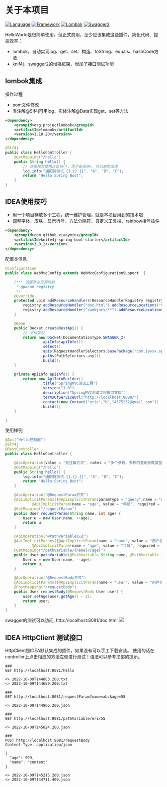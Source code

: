 # 关于本项目
[![Language](https://img.shields.io/badge/Language-Java_8_121-007396?color=orange&logo=java)](https://github.com/4575252/SpringBootBook)
[![Framework](https://img.shields.io/badge/Framework-Spring_Boot_2.7.4-6DB33F?logo=spring)](https://github.com/4575252/SpringBootBook)
[![Lombok](https://img.shields.io/badge/Lombok-Spring_Boot_1.18.20-pink?logo=lombok)](https://github.com/4575252/SpringBootBook)
[![Swagger2](https://img.shields.io/badge/Swagger2-Knife4j_3.0.2-blue?logo=swagger)](https://github.com/4575252/SpringBootBook)

HelloWorld是很简单使用，但正式商用，至少应该集成这些插件，简化代码、提高效率：
- lombok，自动实现log、get、set、构造、toString、equals、hashCode方法
- knif4j，swagger2的增强框架，增加了接口测试功能

## lombok集成
操作过程
- pom文件修改
- 类注解@Slf4j可用log，实体注解@Data实现get、set等方法

```xml
<dependency>
    <groupId>org.projectlombok</groupId>
    <artifactId>lombok</artifactId>
    <version>1.18.20</version>
</dependency>
```

```java
@Slf4j
public class HelloController {
    @GetMapping("/hello")
    public String hello() {
        // 这里推荐使用占位符{}，而不是采用+，可以避免出错
        log.info("通配符测试.{}.{}.{}", "A", "B", "C");
        return "Hello Spring Boot";
    }
}

```


## IDEA使用技巧
- 用一个项目存放多个工程，统一维护管理，就是本项目用到的技术啦
- 调整字体、皮肤、显示行号、方法分隔符、自定义工具栏、rainbow括号插件

```xml
<dependency>
    <groupId>com.github.xiaoymin</groupId>
    <artifactId>knife4j-spring-boot-starter</artifactId>
    <version>3.0.2</version>
</dependency>
```

配置类信息
```java
@Configuration
public class WebMvcConfig extends WebMvcConfigurationSupport  {

    /*** 设置静态资源映射
     * @param registry
     */
    @Override
    protected void addResourceHandlers(ResourceHandlerRegistry registry) {
        registry.addResourceHandler("doc.html").addResourceLocations("classpath:/META-INF/resources/");
        registry.addResourceHandler("/webjars/**").addResourceLocations("classpath:/META-INF/resources/webjars/");
    }

    @Bean
    public Docket createRestApi() {
        // 文档类型
        return new Docket(DocumentationType.SWAGGER_2)
                .apiInfo(apiInfo())
                .select()
                .apis(RequestHandlerSelectors.basePackage("com.iyyxx.springmvc.controller"))
                .paths(PathSelectors.any())
                .build();
    }

    private ApiInfo apiInfo() {
        return new ApiInfoBuilder()
                .title("SpringMVC测试工程")
                .version("1.0")
                .description("SpringMVC测试工程接口文档")
                .termsOfServiceUrl("http://localhost:8080/")
                .contact(new Contact("eric","b","4575252@gmail.com"))
                .build();
    }

}
```

使用样例
```java
@Api("Hello控制器")
@Slf4j
@RestController
public class HelloController {

    @ApiOperation(value = "无注解方式", notes = "多个参数，多种的查询参数类型")
    @GetMapping("/hello")
    public String hello() {
        log.info("通配符测试.{}.{}.{}", "A", "B", "C");
        return "Hello Spring Boot";
    }

    @ApiOperation("@RequestParam方式")
    @ApiImplicitParams({@ApiImplicitParam(paramType = "query",name = "name", value = "用户名称", required = true),
            @ApiImplicitParam(name = "age", value = "年龄", required = false)})
    @GetMapping("/requestParam")
    public User requestParam(String name, int age) {
        User u = new User(name, ++age);
        return u;
    }

    @ApiOperation("@PathVariable方式")
    @ApiImplicitParams({@ApiImplicitParam(name = "name", value = "用户名称", required = true),
            @ApiImplicitParam(name = "age", value = "年龄", required = false)})
    @GetMapping("/pathVariable/{name}/{age}")
    public User pathVariable(@PathVariable String name, @PathVariable int age) {
        User u = new User(name, --age);
        return u;
    }

    @ApiOperation("@RequestBody方式")
    @ApiImplicitParams({@ApiImplicitParam(name = "user", value = "用户实体，参数用", required = false)})
    @PostMapping("/requestBody")
    public User requestBody(@RequestBody User user) {
        user.setAge(user.getAge() - 2);
        return user;
    }
}

```
swagger的测试可以访问, http://localhost:8081/doc.html
![](http://image.iyyxx.com/i/2022/10/09/6342706663c11.png)

## IDEA HttpClient 测试接口
HttpClient是IDEA默认集成的插件，如果没有可以手工下载安装。
使用的话在controller上点击相应的方法左侧进行测试！语法可以参考顶部的提示。
```http request
###
GET http://localhost:8081/hello

<> 2022-10-09T144803.200.txt
<> 2022-10-09T144659.200.txt

###
GET http://localhost:8081/requestParam?name=abc&age=55

<> 2022-10-09T144906.200.json

###
GET http://localhost:8081/pathVariable/eri/55

<> 2022-10-09T145024.200.json

###
POST http://localhost:8081/requestBody
Content-Type: application/json

{
  "age": 999,
  "name": "content"
}

<> 2022-10-09T145215.200.json
<> 2022-10-09T144711.400.json
```